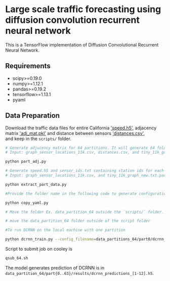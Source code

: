 # Large scale traffic forecasting using diffusion convolution recurrent neural network


This is a TensorFlow implementation of Diffusion Convolutional Recurrent Neural Network.


## Requirements
- scipy>=0.19.0
- numpy>=1.12.1
- pandas>=0.19.2
- tensorflow>=1.13.1
- pyaml


## Data Preparation
Download the traffic data files for entire California ['speed.h5'](https://anl.box.com/s/7hfhtie02iufy75ac1d8g8530majwci0), adjacency matrix  ['adj_mat.pkl'](https://anl.box.com/s/4143x1repqa1u26aiz7o2rvw3vpcu0wp) and distance between sensors ['distances.csv'](https://anl.box.com/s/cfnc6wryh4yrp58qfc5z7tyxbbpj4gek),  
and keep in the `scripts/` folder.


```bash
# Generate adjucency matrix for 64 partitions. It will generate 64 folder containing adj_mat.pkl for each partition
# Input: graph_sensor_locations_11k.csv, distances.csv, and tiny_11k_graph_new.txt.part.64 (graph partition from Metis)

python part_adj.py

# Generate speed.h5 and sensor_ids.txt containing station ids for each partition 
# Input: graph_sensor_locations_11k.csv, and tiny_11k_graph_new.txt.part.64

python extract_part_data.py

#Provide the folder name in the following code to generate configuration files for all partitions 

python copy_yaml.py

# Move the folder Ex. data_partition_64 outside the `scripts/` folder. 

# move the data_partition_64 folder outside of the script folder

#To run DCRNN on the local machine with one partition

python dcrnn_train.py --config_filename=data_partitions_64/part0/dcrnn_config.yaml

```

Script to submit job on cooley is 

```bash
qsub_64.sh
```

The model generates prediction of DCRNN is in `data_partition_64/part{0..63}/results/dcrnn_predictions_[1-12].h5`.



